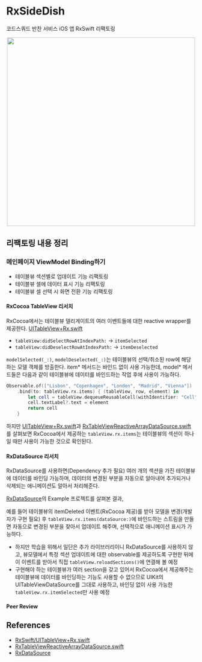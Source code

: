# RxSideDish

코드스쿼드 반찬 서비스 iOS 앱 RxSwift 리팩토링

<p align="center"><img width=500 src="demo.gif"></p>

## 리팩토링 내용 정리

### 메인페이지 ViewModel Binding하기

- 테이블뷰 섹션별로 업데이트 기능 리팩토링
- 테이블뷰 셀에 데이터 표시 기능 리팩토링
- 테이블뷰 셀 선택 시 화면 전환 기능 리팩토링

#### RxCocoa TableView 리서치

RxCocoa에서는 테이블뷰 델리게이트의 여러 이벤트들에 대한 reactive wrapper를 제공한다. [UITableView+Rx.swift][UITableView+Rx]

- `tableView:didSelectRowAtIndexPath:` → `itemSelected`
- `tableView:didDeselectRowAtIndexPath:` → `itemDeselected`

`modelSelected(_:)`, `modelDeselected(_:)`는 테이블뷰의 선택/취소된 row에 해당하는 모델 객체를 방출한다. item* 메서드는 바인드 없이 사용 가능한데, model* 메서드들은 다음과 같이 테이블뷰에 데이터를 바인드하는 작업 후에 사용이 가능하다.

```swift
Observable.of(["Lisbon", "Copenhagen", "London", "Madrid", "Vienna"])
    .bind(to: tableView.rx.items) { (tableView, row, element) in
        let cell = tableView.dequeueReusableCell(withIdentifier: "Cell")!
        cell.textLabel?.text = element
        return cell
    }
```

하지만 [UITableView+Rx.swift][UITableView+Rx]과 [RxTableViewReactiveArrayDataSource.swift][RxTableViewReactiveArrayDataSource]를 살펴보면 RxCocoa에서 제공하는 `tableView.rx.items`는 테이블뷰의 섹션이 하나일 때만 사용이 가능한 것으로 확인된다.

#### RxDataSource 리서치

RxDataSource를 사용하면(Dependency 추가 필요) 여러 개의 섹션을 가진 테이블뷰에 데이터를 바인딩 가능하며, 데이터의 변경된 부분을 자동으로 알아내어 추가되거나 삭제되는 애니메이션도 알아서 처리해준다.

[RxDataSource][RxDataSource]의 Example 프로젝트를 살펴본 결과,

예를 들어 테이블뷰의 itemDeleted 이벤트(RxCocoa 제공)를 받아 모델을 변경(개발자가 구현 필요) 후 `tableView.rx.items(dataSource:)`에 바인드하는 스트림을 만들면 자동으로 변경된 부분을 찾아서 업데이트 해주며, 선택적으로 애니메이션 표시가 가능하다.

- 하지만 학습을 위해서 일단은 추가 라이브러리이니 RxDataSource를 사용하지 않고, 뷰모델에서 특정 섹션 업데이트에 대한 observable를 제공하도록 구현한 뒤에 이 이벤트를 받아서 직접 `tableView.reloadSections()`에 연결해 볼 예정
- 구현해야 하는 테이블뷰가 여러 section을 갖고 있어서 RxCocoa에서 제공해주는 테이블뷰에 데이터를 바인딩하는 기능도 사용할 수 없으므로 UIKit의 UITableViewDataSource를 그대로 사용하고, 바인딩 없이 사용 가능한 `tableView.rx.itemSelected`만 사용 예정

#### Peer Review





## References

- [RxSwift/UITableView+Rx.swift][uitableview+rx]
- [RxTableViewReactiveArrayDataSource.swift][RxTableViewReactiveArrayDataSource]
- [RxDataSource][RxDataSource]

[UITableView+Rx]: https://github.com/ReactiveX/RxSwift/blob/master/RxCocoa/iOS/UITableView%2BRx.swift
[RxDataSource]: https://github.com/RxSwiftCommunity/RxDataSources
[RxTableViewReactiveArrayDataSource]: https://github.com/ReactiveX/RxSwift/blob/master/RxCocoa/iOS/DataSources/RxTableViewReactiveArrayDataSource.swift

